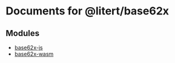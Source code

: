 # Documents for @litert/base62x

## Modules

- [base62x-js](base62x-js/index.md)
- [base62x-wasm](base62x-wasm/index.md)
